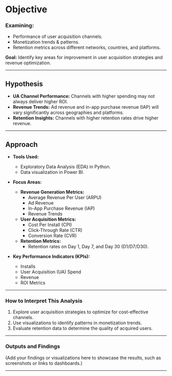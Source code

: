 
# **Objective**

### **Examining:**
- Performance of user acquisition channels.
- Monetization trends & patterns.
- Retention metrics across different networks, countries, and platforms.

**Goal:** Identify key areas for improvement in user acquisition strategies and revenue optimization.

---

## **Hypothesis**
- **UA Channel Performance:** Channels with higher spending may not always deliver higher ROI.
- **Revenue Trends:** Ad revenue and in-app purchase revenue (IAP) will vary significantly across geographies and platforms.
- **Retention Insights:** Channels with higher retention rates drive higher revenue.

---

## **Approach**
- **Tools Used:** 
  - Exploratory Data Analysis (EDA) in Python.
  - Data visualization in Power BI.

- **Focus Areas:**
  - **Revenue Generation Metrics:** 
    - Average Revenue Per User (ARPU)
    - Ad Revenue
    - In-App Purchase Revenue (IAP)
    - Revenue Trends
  - **User Acquisition Metrics:**
    - Cost Per Install (CPI)
    - Click-Through Rate (CTR)
    - Conversion Rate (CVR)
  - **Retention Metrics:** 
    - Retention rates on Day 1, Day 7, and Day 30 (D1/D7/D30).

- **Key Performance Indicators (KPIs):**
  - Installs
  - User Acquisition (UA) Spend
  - Revenue
  - ROI Metrics

---

### **How to Interpret This Analysis**
1. Explore user acquisition strategies to optimize for cost-effective channels.
2. Use visualizations to identify patterns in monetization trends.
3. Evaluate retention data to determine the quality of acquired users.

---

### **Outputs and Findings**
(Add your findings or visualizations here to showcase the results, such as screenshots or links to dashboards.)

---

